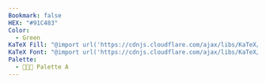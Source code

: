 ```yaml
---
Bookmark: false
HEX: "#91C483"
Color:
  - Green
KaTeX Fill: "@import url('https://cdnjs.cloudflare.com/ajax/libs/KaTeX/0.16.9/katex.min.css')This is some text\\color{#FFF}\\colorbox{#91C483}{\\textsf{This is some text}}This is some text​﻿"
KaTeX Font: "@import url('https://cdnjs.cloudflare.com/ajax/libs/KaTeX/0.16.9/katex.min.css')This is some text\\color{#91C483}\\textsf{This is some text}This is some text﻿"
Palette:
  - 👨🏻‍🎨 Palette A
---
```


